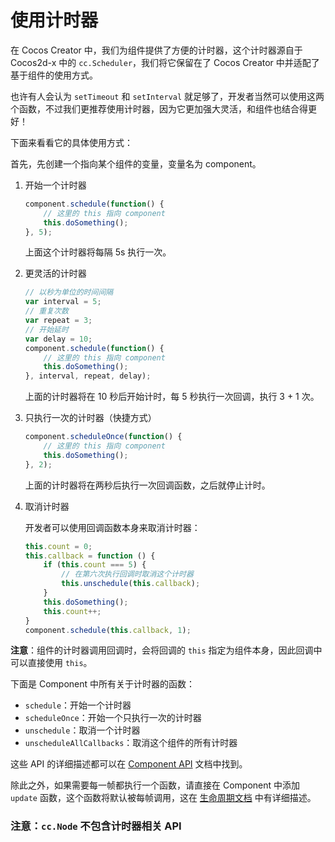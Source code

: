 # 使用计时器

在 Cocos Creator 中，我们为组件提供了方便的计时器，这个计时器源自于 Cocos2d-x 中的 `cc.Scheduler`，我们将它保留在了 Cocos Creator 中并适配了基于组件的使用方式。

也许有人会认为 `setTimeout` 和 `setInterval` 就足够了，开发者当然可以使用这两个函数，不过我们更推荐使用计时器，因为它更加强大灵活，和组件也结合得更好！

下面来看看它的具体使用方式：

首先，先创建一个指向某个组件的变量，变量名为 component。

1. 开始一个计时器

    ```js
    component.schedule(function() {
        // 这里的 this 指向 component
        this.doSomething();
    }, 5);
    ```

    上面这个计时器将每隔 5s 执行一次。

2. 更灵活的计时器

    ```js
    // 以秒为单位的时间间隔
    var interval = 5;
    // 重复次数
    var repeat = 3;
    // 开始延时
    var delay = 10;
    component.schedule(function() {
        // 这里的 this 指向 component
        this.doSomething();
    }, interval, repeat, delay);
    ```

    上面的计时器将在 10 秒后开始计时，每 5 秒执行一次回调，执行 3 + 1 次。

3. 只执行一次的计时器（快捷方式）

    ```js
    component.scheduleOnce(function() {
        // 这里的 this 指向 component
        this.doSomething();
    }, 2);
    ```

    上面的计时器将在两秒后执行一次回调函数，之后就停止计时。

4. 取消计时器

    开发者可以使用回调函数本身来取消计时器：

    ```js
    this.count = 0;
    this.callback = function () {
        if (this.count === 5) {
            // 在第六次执行回调时取消这个计时器
            this.unschedule(this.callback);
        }
        this.doSomething();
        this.count++;
    }
    component.schedule(this.callback, 1);
    ```

**注意**：组件的计时器调用回调时，会将回调的 `this` 指定为组件本身，因此回调中可以直接使用 `this`。

下面是 Component 中所有关于计时器的函数：

- `schedule`：开始一个计时器
- `scheduleOnce`：开始一个只执行一次的计时器
- `unschedule`：取消一个计时器
- `unscheduleAllCallbacks`：取消这个组件的所有计时器

这些 API 的详细描述都可以在 [Component API](../../../api/zh/classes/Component.html) 文档中找到。

除此之外，如果需要每一帧都执行一个函数，请直接在 Component 中添加 `update` 函数，这个函数将默认被每帧调用，这在 [生命周期文档](life-cycle-callbacks.md#update) 中有详细描述。

### 注意：`cc.Node` 不包含计时器相关 API
